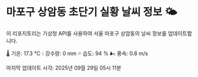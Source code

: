 
# 마포구 상암동 초단기 실황 날씨 정보 🌤️

이 리포지토리는 기상청 API를 사용하여 서울 마포구 상암동의 날씨 정보를 업데이트합니다. 

🌡️ 기온: 17.3 ℃
💧 강수량: 0 mm
💦 습도: 94 %
🌬️ 풍속: 0.8 m/s

마지막 업데이트 시각: 2025년 09월 29일 05시 11분    
